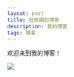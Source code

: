 ```yaml
---
layout: post
title: 杜晓娟的博客
description: 我的博客
tags: 博客
---
```


欢迎来到我的博客！

![](C:\Users\Administrator\Pictures\1437555061.jpg)